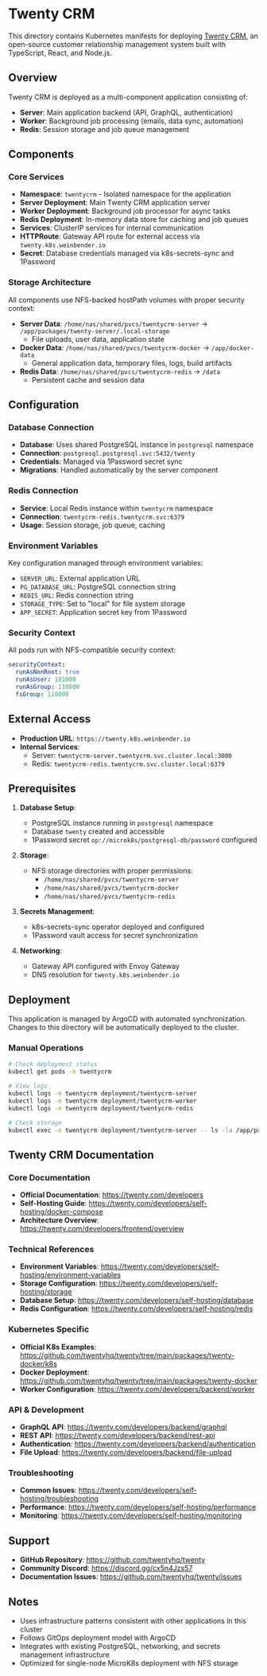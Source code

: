# Twenty CRM

This directory contains Kubernetes manifests for deploying [Twenty CRM](https://twenty.com), an open-source customer relationship management system built with TypeScript, React, and Node.js.

## Overview

Twenty CRM is deployed as a multi-component application consisting of:
- **Server**: Main application backend (API, GraphQL, authentication)
- **Worker**: Background job processing (emails, data sync, automation)
- **Redis**: Session storage and job queue management

## Components

### Core Services
- **Namespace**: `twentycrm` - Isolated namespace for the application
- **Server Deployment**: Main Twenty CRM application server
- **Worker Deployment**: Background job processor for async tasks
- **Redis Deployment**: In-memory data store for caching and job queues
- **Services**: ClusterIP services for internal communication
- **HTTPRoute**: Gateway API route for external access via `twenty.k8s.weinbender.io`
- **Secret**: Database credentials managed via k8s-secrets-sync and 1Password

### Storage Architecture
All components use NFS-backed hostPath volumes with proper security context:
- **Server Data**: `/home/nas/shared/pvcs/twentycrm-server` → `/app/packages/twenty-server/.local-storage`
  - File uploads, user data, application state
- **Docker Data**: `/home/nas/shared/pvcs/twentycrm-docker` → `/app/docker-data`
  - General application data, temporary files, logs, build artifacts
- **Redis Data**: `/home/nas/shared/pvcs/twentycrm-redis` → `/data`
  - Persistent cache and session data

## Configuration

### Database Connection
- **Database**: Uses shared PostgreSQL instance in `postgresql` namespace
- **Connection**: `postgresql.postgresql.svc:5432/twenty`
- **Credentials**: Managed via 1Password secret sync
- **Migrations**: Handled automatically by the server component

### Redis Connection
- **Service**: Local Redis instance within `twentycrm` namespace
- **Connection**: `twentycrm-redis.twentycrm.svc:6379`
- **Usage**: Session storage, job queue, caching

### Environment Variables
Key configuration managed through environment variables:
- `SERVER_URL`: External application URL
- `PG_DATABASE_URL`: PostgreSQL connection string
- `REDIS_URL`: Redis connection string
- `STORAGE_TYPE`: Set to "local" for file system storage
- `APP_SECRET`: Application secret key from 1Password

### Security Context
All pods run with NFS-compatible security context:
```yaml
securityContext:
  runAsNonRoot: true
  runAsUser: 101000
  runAsGroup: 110000
  fsGroup: 110000
```

## External Access

- **Production URL**: `https://twenty.k8s.weinbender.io`
- **Internal Services**:
  - Server: `twentycrm-server.twentycrm.svc.cluster.local:3000`
  - Redis: `twentycrm-redis.twentycrm.svc.cluster.local:6379`

## Prerequisites

1. **Database Setup**:
   - PostgreSQL instance running in `postgresql` namespace
   - Database `twenty` created and accessible
   - 1Password secret `op://microk8s/postgresql-db/password` configured

2. **Storage**:
   - NFS storage directories with proper permissions:
     - `/home/nas/shared/pvcs/twentycrm-server`
     - `/home/nas/shared/pvcs/twentycrm-docker`
     - `/home/nas/shared/pvcs/twentycrm-redis`

3. **Secrets Management**:
   - k8s-secrets-sync operator deployed and configured
   - 1Password vault access for secret synchronization

4. **Networking**:
   - Gateway API configured with Envoy Gateway
   - DNS resolution for `twenty.k8s.weinbender.io`

## Deployment

This application is managed by ArgoCD with automated synchronization. Changes to this directory will be automatically deployed to the cluster.

### Manual Operations
```bash
# Check deployment status
kubectl get pods -n twentycrm

# View logs
kubectl logs -n twentycrm deployment/twentycrm-server
kubectl logs -n twentycrm deployment/twentycrm-worker
kubectl logs -n twentycrm deployment/twentycrm-redis

# Check storage
kubectl exec -n twentycrm deployment/twentycrm-server -- ls -la /app/packages/twenty-server/.local-storage
```

## Twenty CRM Documentation

### Core Documentation
- **Official Documentation**: https://twenty.com/developers
- **Self-Hosting Guide**: https://twenty.com/developers/self-hosting/docker-compose
- **Architecture Overview**: https://twenty.com/developers/frontend/overview

### Technical References
- **Environment Variables**: https://twenty.com/developers/self-hosting/environment-variables
- **Storage Configuration**: https://twenty.com/developers/self-hosting/storage
- **Database Setup**: https://twenty.com/developers/self-hosting/database
- **Redis Configuration**: https://twenty.com/developers/self-hosting/redis

### Kubernetes Specific
- **Official K8s Examples**: https://github.com/twentyhq/twenty/tree/main/packages/twenty-docker/k8s
- **Docker Deployment**: https://github.com/twentyhq/twenty/tree/main/packages/twenty-docker
- **Worker Configuration**: https://twenty.com/developers/backend/worker

### API & Development
- **GraphQL API**: https://twenty.com/developers/backend/graphql
- **REST API**: https://twenty.com/developers/backend/rest-api
- **Authentication**: https://twenty.com/developers/backend/authentication
- **File Upload**: https://twenty.com/developers/backend/file-upload

### Troubleshooting
- **Common Issues**: https://twenty.com/developers/self-hosting/troubleshooting
- **Performance**: https://twenty.com/developers/self-hosting/performance
- **Monitoring**: https://twenty.com/developers/self-hosting/monitoring

## Support

- **GitHub Repository**: https://github.com/twentyhq/twenty
- **Community Discord**: https://discord.gg/cx5n4Jzs57
- **Documentation Issues**: https://github.com/twentyhq/twenty/issues

## Notes

- Uses infrastructure patterns consistent with other applications in this cluster
- Follows GitOps deployment model with ArgoCD
- Integrates with existing PostgreSQL, networking, and secrets management infrastructure
- Optimized for single-node MicroK8s deployment with NFS storage
